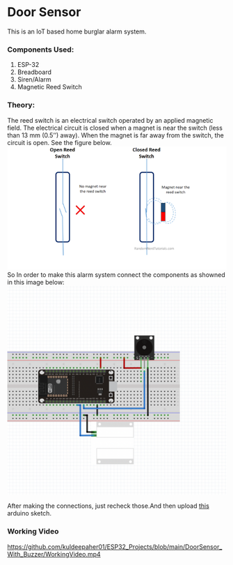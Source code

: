 # **Door Sensor**
 This is an IoT based home burglar alarm system.
### Components Used:
1. ESP-32
2. Breadboard
3. Siren/Alarm
4. Magnetic Reed Switch
### Theory:
The reed switch is an electrical switch operated by an applied magnetic field.
The electrical circuit is closed when a magnet is near the switch (less than 13 mm (0.5’’) away). When the magnet is far away from the switch, the circuit is open. See the figure below.
![Reed_Image](assets/magnetic_reed_switch_howitworks.webp)
So In order to make this alarm system connect the components as showned in this image below:
![PIN-OUT](assets/ESP32_REED_PINOUT.png)

After making the connections, just recheck those.And then upload [this](https://github.com/kuldeepaher01/ESP32_Projects/edit/main/DoorSensor_With_Buzzer/doorsensor.ino) arduino sketch.
### Working Video
https://github.com/kuldeepaher01/ESP32_Projects/blob/main/DoorSensor_With_Buzzer/WorkingVideo.mp4
